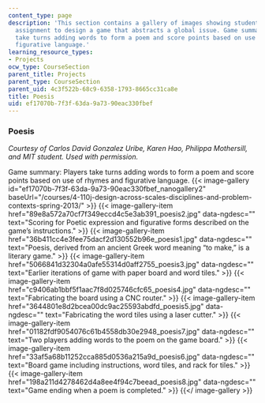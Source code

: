 ```yaml
---
content_type: page
description: 'This section contains a gallery of images showing student work for an
  assignment to design a game that abstracts a global issue. Game summary: Players
  take turns adding words to form a poem and score points based on use of rhymes and
  figurative language.'
learning_resource_types:
- Projects
ocw_type: CourseSection
parent_title: Projects
parent_type: CourseSection
parent_uid: 4c3f522b-68c9-6358-1793-8665cc31ca8e
title: Poesis
uid: ef17070b-7f3f-63da-9a73-90eac330fbef
---
```


### Poesis

_Courtesy of Carlos David Gonzalez Uribe, Karen Hao, Philippa Mothersill, and MIT student. Used with permission._

Game summary: Players take turns adding words to form a poem and score points based on use of rhymes and figurative language.
{{< image-gallery id="ef17070b-7f3f-63da-9a73-90eac330fbef_nanogallery2" baseUrl="/courses/4-110j-design-across-scales-disciplines-and-problem-contexts-spring-2013/" >}}
{{< image-gallery-item href="89e8a572a70cf7f349eccd4c5e3ab391_poesis2.jpg" data-ngdesc="" text="Scoring for Poetic expression and figurative forms described on the game’s instructions." >}}
{{< image-gallery-item href="36b411cc4e3fee75dacf2d130552b96e_poesis1.jpg" data-ngdesc="" text="Poesis, derived from an ancient Greek word meaning “to make,” is a literary game." >}}
{{< image-gallery-item href="5066841d32304a0afe55314d0aff2755_poesis3.jpg" data-ngdesc="" text="Earlier iterations of game with paper board and word tiles." >}}
{{< image-gallery-item href="c9406ab1bbf5f1aac7f8d025746cfc65_poesis4.jpg" data-ngdesc="" text="Fabricating the board using a CNC router." >}}
{{< image-gallery-item href="3644801e8d2bcea00dc9ac25593abdfd_poesis5.jpg" data-ngdesc="" text="Fabricating the word tiles using a laser cutter." >}}
{{< image-gallery-item href="01182fdf9054076c61b4558db30e2948_poesis7.jpg" data-ngdesc="" text="Two players adding words to the poem on the game board." >}}
{{< image-gallery-item href="33af5a68b11252cca885d0536a215a9d_poesis6.jpg" data-ngdesc="" text="Board game including instructions, word tiles, and rack for tiles." >}}
{{< image-gallery-item href="198a211d4278462d4a8ee4f94c7beead_poesis8.jpg" data-ngdesc="" text="Game ending when a poem is completed." >}}
{{</ image-gallery >}}